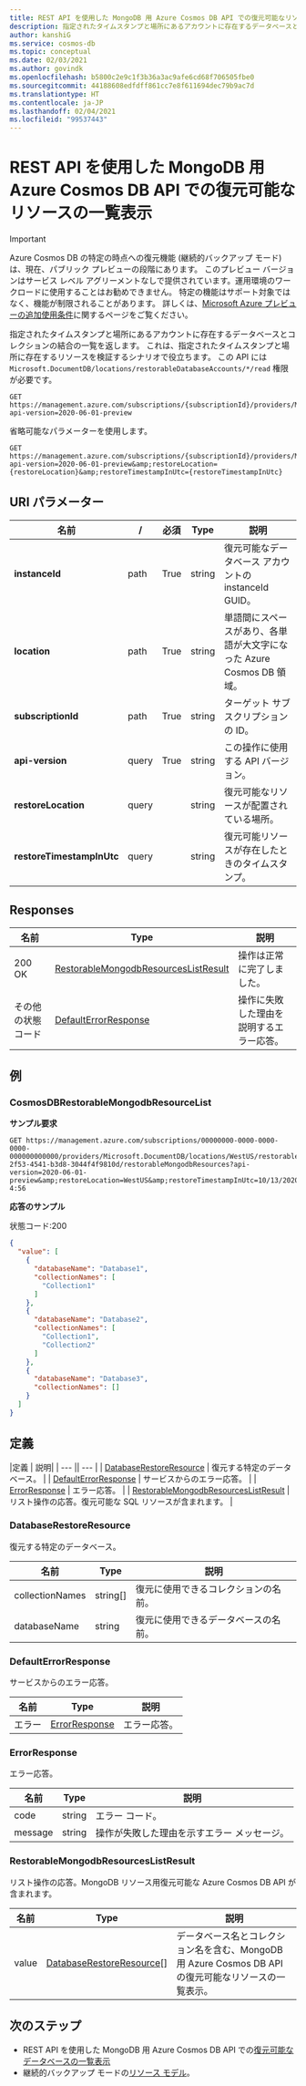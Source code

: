 ```yaml
---
title: REST API を使用した MongoDB 用 Azure Cosmos DB API での復元可能なリソースの一覧表示
description: 指定されたタイムスタンプと場所にあるアカウントに存在するデータベースとコレクションの結合の一覧を返します。 これは、指定されたタイムスタンプと場所に存在するリソースを検証するシナリオで役立ちます。
author: kanshiG
ms.service: cosmos-db
ms.topic: conceptual
ms.date: 02/03/2021
ms.author: govindk
ms.openlocfilehash: b5800c2e9c1f3b36a3ac9afe6cd68f706505fbe0
ms.sourcegitcommit: 44188608edfdff861cc7e8f611694dec79b9ac7d
ms.translationtype: HT
ms.contentlocale: ja-JP
ms.lasthandoff: 02/04/2021
ms.locfileid: "99537443"
---
```

# <a name="list-restorable-resources-in-azure-cosmos-db-api-for-mongodb-using-rest-api"></a>REST API を使用した MongoDB 用 Azure Cosmos DB API での復元可能なリソースの一覧表示

> [!IMPORTANT]
> Azure Cosmos DB の特定の時点への復元機能 (継続的バックアップ モード) は、現在、パブリック プレビューの段階にあります。
> このプレビュー バージョンはサービス レベル アグリーメントなしで提供されています。運用環境のワークロードに使用することはお勧めできません。 特定の機能はサポート対象ではなく、機能が制限されることがあります。
> 詳しくは、[Microsoft Azure プレビューの追加使用条件](https://azure.microsoft.com/support/legal/preview-supplemental-terms/)に関するページをご覧ください。

指定されたタイムスタンプと場所にあるアカウントに存在するデータベースとコレクションの結合の一覧を返します。 これは、指定されたタイムスタンプと場所に存在するリソースを検証するシナリオで役立ちます。 この API には `Microsoft.DocumentDB/locations/restorableDatabaseAccounts/*/read` 権限が必要です。

```http
GET https://management.azure.com/subscriptions/{subscriptionId}/providers/Microsoft.DocumentDB/locations/{location}/restorableDatabaseAccounts/{instanceId}/restorableMongodbResources?api-version=2020-06-01-preview
```

省略可能なパラメーターを使用します。

```http
GET https://management.azure.com/subscriptions/{subscriptionId}/providers/Microsoft.DocumentDB/locations/{location}/restorableDatabaseAccounts/{instanceId}/restorableMongodbResources?api-version=2020-06-01-preview&amp;restoreLocation={restoreLocation}&amp;restoreTimestampInUtc={restoreTimestampInUtc}
```

## <a name="uri-parameters"></a>URI パラメーター

| 名前 | / | 必須 | Type | 説明 |
| --- | --- | --- | --- | --- |
| **instanceId** | path | True |string| 復元可能なデータベース アカウントの instanceId GUID。 |
| **location** | path | True | string| 単語間にスペースがあり、各単語が大文字になった Azure Cosmos DB 領域。 |
| **subscriptionId** | path | True | string| ターゲット サブスクリプションの ID。 |
| **api-version** | query | True | string | この操作に使用する API バージョン。 |
| **restoreLocation** | query | |string| 復元可能なリソースが配置されている場所。 |
| **restoreTimestampInUtc** | query | |string| 復元可能リソースが存在したときのタイムスタンプ。 |

## <a name="responses"></a>Responses

| 名前 | Type | 説明 |
| --- | --- | --- |
| 200 OK | [RestorableMongodbResourcesListResult](#restorablemongodbresourceslistresult)| 操作は正常に完了しました。 |
| その他の状態コード | [DefaultErrorResponse](#defaulterrorresponse)| 操作に失敗した理由を説明するエラー応答。 |


## <a name="examples"></a>例

### <a name="cosmosdbrestorablemongodbresourcelist"></a>CosmosDBRestorableMongodbResourceList

**サンプル要求**

```http
GET https://management.azure.com/subscriptions/00000000-0000-0000-0000-000000000000/providers/Microsoft.DocumentDB/locations/WestUS/restorableDatabaseAccounts/d9b26648-2f53-4541-b3d8-3044f4f9810d/restorableMongodbResources?api-version=2020-06-01-preview&amp;restoreLocation=WestUS&amp;restoreTimestampInUtc=10/13/2020 4:56
```

**応答のサンプル**

状態コード:200

```json
{
  "value": [
    {
      "databaseName": "Database1",
      "collectionNames": [
        "Collection1"
      ]
    },
    {
      "databaseName": "Database2",
      "collectionNames": [
        "Collection1",
        "Collection2"
      ]
    },
    {
      "databaseName": "Database3",
      "collectionNames": []
    }
  ]
}
```

## <a name="definitions"></a>定義

|定義  | 説明| | --- || --- | | [DatabaseRestoreResource](#databaserestoreresource) | 復元する特定のデータベース。 | | [DefaultErrorResponse](#defaulterrorresponse) | サービスからのエラー応答。 | | [ErrorResponse](#errorresponse) | エラー応答。 | | [RestorableMongodbResourcesListResult](#restorablemongodbresourceslistresult) |リスト操作の応答。復元可能な SQL リソースが含まれます。 |

### <a name="databaserestoreresource"></a><a id="databaserestoreresource"></a>DatabaseRestoreResource

復元する特定のデータベース。

| **名前** | **Type** | **説明** |
| --- | --- | --- |
| collectionNames |string[]| 復元に使用できるコレクションの名前。 |
| databaseName |string| 復元に使用できるデータベースの名前。 |

### <a name="defaulterrorresponse"></a><a id="defaulterrorresponse"></a>DefaultErrorResponse

サービスからのエラー応答。

| **名前** | **Type** | **説明** |
| --- | --- | --- |
| エラー | [ErrorResponse](#errorresponse)| エラー応答。 |

### <a name="errorresponse"></a><a id="errorresponse"></a>ErrorResponse

エラー応答。

| **名前** | **Type** | **説明** |
| --- | --- | --- |
| code |string| エラー コード。 |
| message |string| 操作が失敗した理由を示すエラー メッセージ。 |

### <a name="restorablemongodbresourceslistresult"></a><a id="restorablemongodbresourceslistresult"></a>RestorableMongodbResourcesListResult

リスト操作の応答。MongoDB リソース用復元可能な Azure Cosmos DB API が含まれます。

| **名前** | **Type** | **説明** |
| --- | --- | --- |
| value |[DatabaseRestoreResource](#databaserestoreresource)[]| データベース名とコレクション名を含む、MongoDB 用 Azure Cosmos DB API の復元可能なリソースの一覧表示。 |

## <a name="next-steps"></a>次のステップ

* REST API を使用した MongoDB 用 Azure Cosmos DB API での[復元可能なデータベースの一覧表示](restorable-mongodb-databases-list.md)
* 継続的バックアップ モードの[リソース モデル](continuous-backup-restore-resource-model.md)。